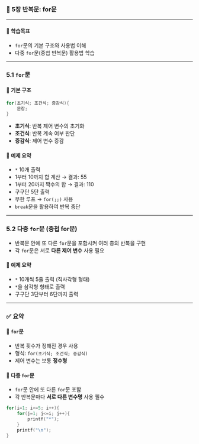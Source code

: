 
### 📘 5장 반복문: for문

---

#### 🎯 학습목표
- `for`문의 기본 구조와 사용법 이해
- 다중 `for`문(중첩 반복문) 활용법 학습

---

### 5.1 `for`문

#### 🔹 기본 구조
```c
for(초기식; 조건식; 증감식){
    문장;
}
```
- **초기식**: 반복 제어 변수의 초기화
- **조건식**: 반복 계속 여부 판단
- **증감식**: 제어 변수 증감

#### 🔹 예제 요약
- `*` 10개 출력
- 1부터 10까지 합 계산 → 결과: 55
- 1부터 20까지 짝수의 합 → 결과: 110
- 구구단 5단 출력
- 무한 루프 → `for(;;)` 사용
- `break`문을 활용하여 반복 중단

---

### 5.2 다중 `for`문 (중첩 for문)

- 반복문 안에 또 다른 `for`문을 포함시켜 여러 층의 반복을 구현
- 각 `for`문은 서로 **다른 제어 변수** 사용 필요

#### 🔹 예제 요약
- `*` 10개씩 5줄 출력 (직사각형 형태)
- `*`을 삼각형 형태로 출력
- 구구단 3단부터 6단까지 출력

---

### ✅ 요약

#### 🔸 `for`문
- 반복 횟수가 정해진 경우 사용
- 형식: `for(초기식; 조건식; 증감식)`
- 제어 변수는 보통 **정수형**

#### 🔸 다중 `for`문
- `for`문 안에 또 다른 `for`문 포함
- 각 반복문마다 **서로 다른 변수명** 사용 필수

```c
for(i=1; i<=5; i++){
    for(j=1; j<=i; j++){
        printf("*");
    }
    printf("\n");
}
```
